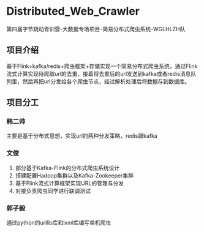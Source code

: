 # Distributed_Web_Crawler
第四届字节跳动青训营-大数据专场项目-简易分布式爬虫系统-WGLHLZH队

## 项目介绍
基于Flink+kafka/redis+爬虫框架+存储实现一个简易分布式爬虫系统，通过Flink流式计算实现待爬取url的去重，接着将去重后的url发送到kafka或者redis消息队列里，然后再把url分发给各个爬虫节点，经过解析处理后将数据存到数据库。

## 项目分工
### 韩二帅
主要是基于分布式思想，实现url的两种分发策略，redis跟kafka
### 文俊
1. 部分基于Kafka-Flink的分布式爬虫系统设计
2. 搭建配置Hadoop集群以及Kafka-Zookeeper集群
3. 基于Flink流式计算框架实现URL的管理与分发
4. 对接负责爬虫同学进行联调测试
### 郭子毅
通过python的urllib库和lxml库编写单机爬虫
